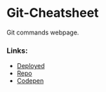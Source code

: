 # Git-Cheatsheet
Git commands webpage.

### Links:
* [Deployed](https://kwing25.github.io/Git-Cheatsheet/)
* [Repo](https://github.com/kwing25/Git-Cheatsheet/)
* [Codepen](https://codepen.io/kwing25/pen/PoORBZM)
